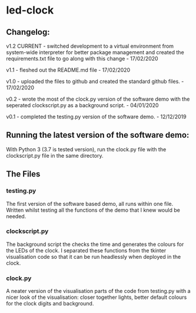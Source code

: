 # led-clock

## Changelog:

v1.2 CURRENT - switched development to a virtual environment from system-wide 
interpreter for better package management and created the requirements.txt 
file to go along with this change - 17/02/2020

v1.1 - fleshed out the README.md file - 17/02/2020

v1.0 - uploaded the files to github and created the standard github 
files. - 17/02/2020

v0.2 - wrote the most of the clock.py version of the software demo 
with the seperated clockscript.py as a background script. - 04/01/2020

v0.1 - completed the testing.py version of the software demo. - 12/12/2019

## Running the latest version of the software demo:

With Python 3 (3.7 is tested version), run the clock.py file with the
clockscript.py file in the same directory.

## The Files

### testing.py

The first version of the software based demo, all runs within one file.
Written whilst testing all the functions of the demo that I knew
would be needed. 

### clockscript.py

The background script the checks the time and generates the colours for 
the LEDs of the clock. I separated these functions from the tkinter 
visualisation code so that it can be run headlessly when deployed in the clock.

### clock.py

A neater version of the visualisation parts of the code from testing.py 
with a nicer look of the visualisation: closer together lights, better 
default colours for the clock digits and background.
